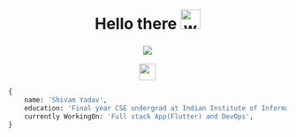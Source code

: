 <h1 align="center">
  Hello there
  <img alt="wave" src="https://emojis.slackmojis.com/emojis/images/1613285697/12806/meow_attention.png?1613285697" width="36">
</h1>
<!-- <h3 align="center"><img src="https://readme-typing-svg.herokuapp.com?center=true&vCenter=true&lines=Blockchain+%26+Web+Developer+"></h3> -->
<h3 align="center"><img src="https://readme-typing-svg.herokuapp.com?center=true&vCenter=true&lines=Thinking+🧠"></h3>

<!--social-->
<!-- ## 🙋‍ Connect with me: -->
<p align="center">
<a href="https://www.linkedin.com/in/shivamydv93/"><img src = "https://img.shields.io/badge/LinkedIn-Page?style=flat&logo=linkedin&logoColor=white&color=0E76A8" height = 30px></a> <!-- <a href="https://www.instagram.com/aman_65144/"><img src = "https://img.shields.io/badge/Instagram-Page?style=flat&logo=instagram&logoColor=white&color=DD2A7B" height = 30px></a> --><!--   <a href="https://www.hackerrank.com/Aman1337g"><img src = "https://img.shields.io/badge/HackerRank-Page?style=flat&logo=hackerrank&logoColor=white&color=1ba94c" height = 30px></a> -->
</p>

```py
{
    name: 'Shivam Yadav',
    education: 'Final year CSE undergrad at Indian Institute of Information Technology Ranchi',
    currently WorkingOn: 'Full stack App(Flutter) and DevOps',
}
```




<!-- GitHub Readme Streak Stats-->
<!-- ## 🔥 Streak stats -->

    

</td>
</tr>
</table>
